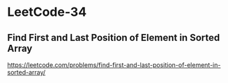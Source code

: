 # LeetCode-34
## Find First and Last Position of Element in Sorted Array
https://leetcode.com/problems/find-first-and-last-position-of-element-in-sorted-array/
